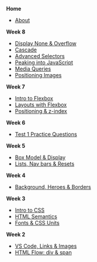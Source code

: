 **Home**
- [About](/)

<!-- - **Week 14**
- [CSS Frameworks](./wk14/css_frameworks.md)
- [JS OOP & Canvas](./wk14/jsOOP_canvas.md) -->

<!-- - **Week 13**
- [Events](./wk13/events.md)
- [DOM pt2](./wk13/DOM-manipulation_pt2.md) -->

<!-- - **Week 12**
- [Intro to JavaScript](./wk12/javascript_intro.md)
- [JS Operators & Coercion](./wk12/javascript_quirks.md) -->

<!-- - **Week 11**
- [HTML Forms](./wk11/forms.md)
- [The DOM](./wk11/dom.md) -->

<!-- - **Week 10**
- [Intro to CSS Grid](./wk9/grid.md)
- [Web Layouts with Grid](./wk9/layouts_grid.md)
- [Design Fundamentals](./wk9/design_fundamentals.md) -->

<!-- - **Week 9**
- [Optimization & Responsive Images](./wk10/responsive_images.md)
- [Audio, Video & SVG](./wk10/audio_video_svg.md) -->

<!-- - **Week 8**

- [Git & GitHub Primer](./wk8/git_github.md) -->

**Week 8**
- [Display None & Overflow](./wk8/displayNone-overflow.md)
- [Cascade](./wk8/cascade.md)
- [Advanced Selectors](./wk8/advanced_selectors.md)
- [Peaking into JavaScript](./wk8/peakingJS.md)
- [Media Queries](./wk8/media_queries.md)
- [Positioning Images](./wk8/image-positioning.md)

**Week 7**
- [Intro to Flexbox](./wk6/wk6_1_Flexbox.md)
- [Layouts with Flexbox](./wk6/wk6_2_Layouts_Flex.md)
- [Positioning & z-index](./wk5/positioning-zIndex.md)


**Week 6**
- [Test 1 Practice Questions](./wk6/Test1_Practice_Meghrig.md)

**Week 5**
- [Box Model & Display](./wk4/wk4_2_boxModel.md)
- [Lists, Nav bars & Resets](./wk5/wk5_1_lists_reset.md)

**Week 4**
- [Background, Heroes & Borders](./wk4/wk4_1_background_heroes_border.md)

**Week 3**
- [Intro to CSS](./wk3/wk03_Intro_CSS.md)
- [HTML Semantics](./wk3/wk3_2_HTML_Semantics.md)
- [Fonts & CSS Units](./wk/../wk3/wk3_3_text_units.md)

**Week 2**
- [VS Code, Links & Images](./wk2/wk2b_intro_html.md)
- [HTML Flow: div & span](./wk2/wk02_HTML_Flow_Containers.md)

